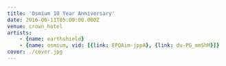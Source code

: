 ```yaml
---
title: 'Osmium 10 Year Anniversary'
date: 2016-06-11T05:00:00.000Z
venue: crown_hotel
artists:
    - {name: earthshield}
    - {name: osmium, vid: [{link: EPQAim-jppA}, {link: du-PG_mmShM}]}
cover: ./cover.jpg
---
```

